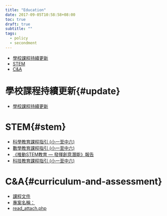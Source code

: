 ```yaml
---
title: "Education"
date: 2017-09-05T10:58:58+08:00
toc: true
draft: true
subtitle: ""
tags:
  - policy
  - secondment
---
```


<!-- MarkdownTOC -->

- [學校課程持續更新](#update)
- [STEM](#stem)
- [C&A](#curriculum-and-assessment)

<!-- /MarkdownTOC -->

# 學校課程持續更新{#update}
- [學校課程持續更新][@1]


# STEM{#stem}
- [科學教育課程指引 (小一至中六)][@2]
- [數學教育課程指引 (小一至中六)][@3]
- [《推動STEM教育 — 發揮創意潛能》報告][@4]
- [科技教育課程指引 (小一至中六)][@5]


# C&A{#curriculum-and-assessment}
- [課程文件][@6]
- [專案名稱：][@7]
- [read_attach.php][@8]


<!-- reference links -->

[@1]: http://www.edb.gov.hk/tc/curriculum-development/renewal/guides.html
[@2]: http://www.edb.gov.hk/attachment/en/curriculum-development/renewal/SE/SE_KLACG_eng_draft_2017_05.pdf
[@3]: http://www.edb.gov.hk/attachment/en/curriculum-development/renewal/ME/ME_KLACG_eng_draft_2017_04.pdf
[@4]: http://www.edb.gov.hk/attachment/tc/curriculum-development/renewal/STEM_Education_Report_Chi_20170303.pdf
[@5]: http://www.edb.gov.hk/attachment/en/curriculum-development/renewal/TE/TE_KLACG_eng_draft_2017_05.pdf
[@6]: http://www.edb.gov.hk/tc/curriculum-development/kla/ma/curr/index2.html
[@7]: http://tldc.ttu.edu.tw/ezfiles/79/1079/img/305/847881594.pdf
[@8]: http://blog.ncue.edu.tw/sys/lib/read_attach.php?id=4321
